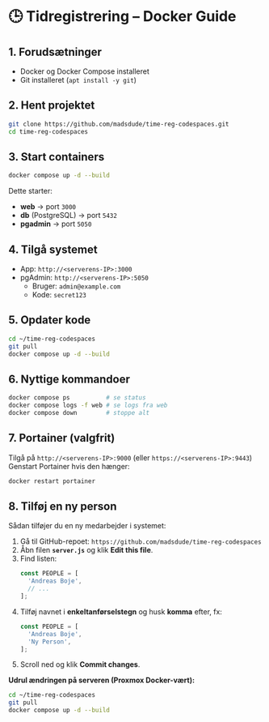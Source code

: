 # 🕒 Tidregistrering – Docker Guide

## 1. Forudsætninger
- Docker og Docker Compose installeret  
- Git installeret (`apt install -y git`)

## 2. Hent projektet
```bash
git clone https://github.com/madsdude/time-reg-codespaces.git
cd time-reg-codespaces
```

## 3. Start containers
```bash
docker compose up -d --build
```

Dette starter:
- **web** → port `3000`  
- **db** (PostgreSQL) → port `5432`  
- **pgadmin** → port `5050`  

## 4. Tilgå systemet
- App: `http://<serverens-IP>:3000`  
- pgAdmin: `http://<serverens-IP>:5050`  
  - Bruger: `admin@example.com`  
  - Kode: `secret123`  

## 5. Opdater kode
```bash
cd ~/time-reg-codespaces
git pull
docker compose up -d --build
```

## 6. Nyttige kommandoer
```bash
docker compose ps          # se status
docker compose logs -f web # se logs fra web
docker compose down        # stoppe alt
```

## 7. Portainer (valgfrit)
Tilgå på `http://<serverens-IP>:9000` (eller `https://<serverens-IP>:9443`)  
Genstart Portainer hvis den hænger:  
```bash
docker restart portainer
```

## 8. Tilføj en ny person

Sådan tilføjer du en ny medarbejder i systemet:

1. Gå til GitHub-repoet: `https://github.com/madsdude/time-reg-codespaces`
2. Åbn filen **`server.js`** og klik **Edit this file**.
3. Find listen:
   ```js
   const PEOPLE = [
     'Andreas Boje',
     // ...
   ];
   ```
4. Tilføj navnet i **enkeltanførselstegn** og husk **komma** efter, fx:
   ```js
   const PEOPLE = [
     'Andreas Boje',
     'Ny Person',
   ];
   ```
5. Scroll ned og klik **Commit changes**.

**Udrul ændringen på serveren (Proxmox Docker-vært):**
```bash
cd ~/time-reg-codespaces
git pull
docker compose up -d --build
```
